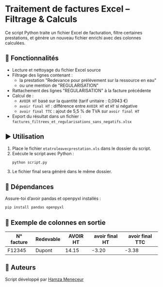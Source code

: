 # Traitement de factures Excel – Filtrage & Calculs

Ce script Python traite un fichier Excel de facturation, filtre certaines prestations, et génère un nouveau fichier enrichi avec des colonnes calculées.

## 🔧 Fonctionnalités

- Lecture et nettoyage du fichier Excel source  
- Filtrage des lignes contenant :  
  - la prestation "Redevance pour prélèvement sur la ressource en eau"  
  - ou une mention de "REGULARISATION"  
- Rattachement des lignes "REGULARISATION" à la facture précédente  
- Calcul de :  
  - `AVOIR HT` basé sur la quantité (tarif unitaire : 0,0943 €)  
  - `avoir final HT` : différence entre `AVOIR HT` et `HT` si négative  
  - `avoir final TTC` : ajout de 5,5 % de TVA sur `avoir final HT`  
- Export du résultat dans un fichier :  
  `factures_filtrees_et_regularisations_sans_negatifs.xlsx`

## ▶️ Utilisation

1. Place le fichier `etatroleavecprestation.xls` dans le dossier du script.  
2. Exécute le script avec Python :  
   ```bash
   python script.py
3. Le fichier final sera généré dans le même dossier.

## 🧩 Dépendances

Assure-toi d’avoir pandas et openpyxl installés :
```bash
pip install pandas openpyxl
```
## 📂 Exemple de colonnes en sortie
| N° facture | Redevable | AVOIR HT | avoir final HT | avoir final TTC |
| ---------- | --------- | -------- | -------------- | --------------- |
| F12345     | Dupont    | 14.15    | -3.20          | -3.38           |

## 📝 Auteurs
Script développé par [Hamza Meneceur](https://github.com/HamzaMeneceur)

